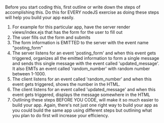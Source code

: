 Before you start coding this, first outline or write down the steps of accomplishing this. Do this for EVERY nodeJS exercise as doing these steps will help you build your app easily.  

1. For example for this particular app, have the server render views/index.ejs that has the form for the user to fill out  
2. The user fills out the form and submits  
3. The form information is EMITTED to the server with the event name "posting_form"  
4. The server listens for an event 'posting_form' and when this event gets triggered, organizes all the emitted information to form a single message and sends this single message with the event called 'updated_message'. It also EMITs an event called 'random_number' with random number between 1-1000.  
5. The client listens for an event called 'random_number' and when this event gets triggered, shows the number in the HTML.  
6. The client listens for an event called 'updated_message' and when this event gets triggered, displays the message somewhere in the HTML  
7. Outlining these steps BEFORE YOU CODE, will make it so much easier to build your app. Again, there's not just one right way to build your app as you could build the same app using different steps but outlining what you plan to do first will increase your efficiency.  
